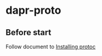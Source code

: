 # dapr-proto

## Before start

Follow document to [Installing protoc](https://github.com/google/proto-lens/blob/master/docs/installing-protoc.md)
